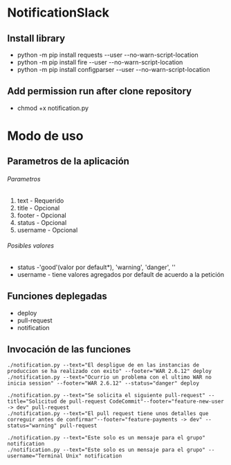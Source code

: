 # NotificationSlack

## Install library

- python -m pip install requests --user --no-warn-script-location
- python -m pip install fire --user --no-warn-script-location
- python -m pip install configparser --user --no-warn-script-location

## Add permission run after clone repository

- chmod +x notification.py

# Modo de uso

## Parametros de la aplicación

###### Parametros
1. text        - Requerido
2. title       - Opcional
3. footer      - Opcional
4. status      - Opcional
5. username    - Opcional

###### Posibles valores
- status      -'good'(valor por default*), 'warning', 'danger', '<color en hex>'
- username    - tiene valores agregados por default de acuerdo a la petición

## Funciones deplegadas
- deploy
- pull-request
- notification

## Invocación de las funciones

    ./notification.py --text="El despligue de en las instancias de produccion se ha realizado con exito" --footer="WAR 2.6.12" deploy
    ./notification.py --text="Ocurrio un problema con el ultimo WAR no inicia session" --footer="WAR 2.6.12" --status="danger" deploy

    ./notification.py --text="Se solicita el siguiente pull-request" --title="Solicitud de pull-request CodeCommit"--footer="feature-new-user -> dev" pull-request
    ./notification.py --text="El pull request tiene unos detalles que correguir antes de confirmar"--footer="feature-payments -> dev" --status="warning" pull-request

    ./notification.py --text="Este solo es un mensaje para el grupo" notification
    ./notification.py --text="Este solo es un mensaje para el grupo" --username="Terminal Unix" notification